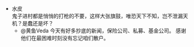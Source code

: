 - 水皮  
鬼子进村都是悄悄的打枪的不要，这样大张旗鼓，唯恐天下不知，岂不泄漏天机？是蠢还是坏？
  - @黄鱼Veda
今天有好多抄底的新闻，保险公司、私募、基金公司。
感谢他们在最困难时刻没有忘记咱们散户。
